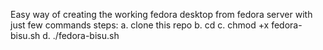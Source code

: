 Easy way of creating the working fedora desktop from fedora server with just few commands
steps:
a. clone this repo
b. cd
c. chmod +x fedora-bisu.sh
d. ./fedora-bisu.sh

